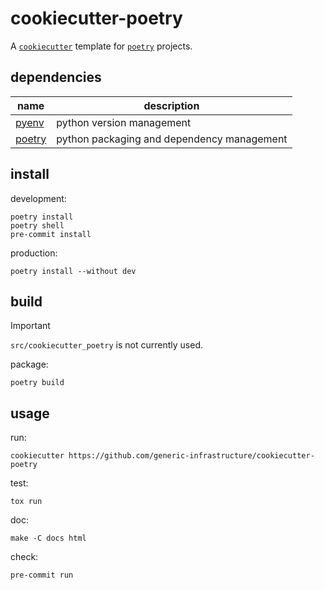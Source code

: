 # cookiecutter-poetry

A [`cookiecutter`](https://github.com/cookiecutter/cookiecutter) template for [`poetry`](https://github.com/python-poetry/poetry) projects.

## dependencies

| name                                       | description                                |
|--------------------------------------------|--------------------------------------------|
| [pyenv](https://github.com/pyenv/pyenv)    | python version management                  |
| [poetry](https://github.com/python-poetry) | python packaging and dependency management |

## install

development:
```shell
poetry install
poetry shell
pre-commit install
```

production:
```shell
poetry install --without dev
```

## build

> [!IMPORTANT]  
> `src/cookiecutter_poetry` is not currently used.

package:
```shell
poetry build
```

## usage

run:
```shell
cookiecutter https://github.com/generic-infrastructure/cookiecutter-poetry
```

test:
```shell
tox run
```

doc:
```shell
make -C docs html
```

check:
```shell
pre-commit run
```
